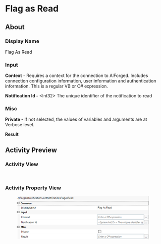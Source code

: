 # Flag as Read

## About

### Display Name

Flag As Read

### Input

**Context** - Requires a context for the connection to AIForged. Includes connection configuration information, user information and authentication information. This is a regular VB or C# expression.

**Notification Id -** \<Int32> The unique identifier of the notification to read

### Misc

**Private -** If not selected, the values of variables and arguments are at Verbose level.

**Result**

## Activity Preview

### Activity View

<figure><img src="../../../.gitbook/assets/image (7) (5).png" alt=""><figcaption></figcaption></figure>

### Activity Property View

<figure><img src="../../../.gitbook/assets/image (91) (1) (1).png" alt=""><figcaption></figcaption></figure>
